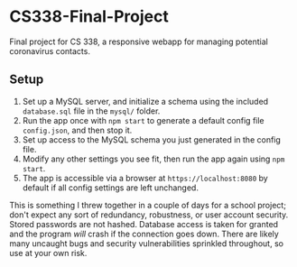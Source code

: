 # CS338-Final-Project
Final project for CS 338, a responsive webapp for managing potential coronavirus contacts.

## Setup

1. Set up a MySQL server, and initialize a schema using the included `database.sql` file in the `mysql/` folder.
2. Run the app once with `npm start` to generate a default config file `config.json`, and then stop it.
3. Set up access to the MySQL schema you just generated in the config file. 
4. Modify any other settings you see fit, then run the app again using `npm start`.
5. The app is accessible via a browser at `https://localhost:8080` by default if all config settings are left unchanged.

This is something I threw together in a couple of days for a school project; don't expect any sort of redundancy, robustness, or user account security. Stored passwords are not hashed. Database access is taken for granted and the program *will* crash if the connection goes down. There are likely many uncaught bugs and security vulnerabilities sprinkled throughout, so use at your own risk.